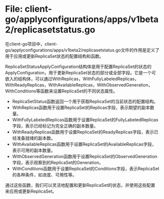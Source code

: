 # File: client-go/applyconfigurations/apps/v1beta2/replicasetstatus.go

在client-go项目中，client-go/applyconfigurations/apps/v1beta2/replicasetstatus.go文件的作用是定义了用于应用或更新ReplicaSet状态的配置结构和函数。

ReplicaSetStatusApplyConfiguration结构体是用于配置ReplicaSet的状态的ApplyConfiguration，用于更新ReplicaSet状态的部分或全部字段。它是一个可嵌入的结构体，可以通过WithReplicas，WithFullyLabeledReplicas，WithReadyReplicas，WithAvailableReplicas，WithObservedGeneration，WithConditions等函数来设置ReplicaSet的不同状态属性。

- ReplicaSetStatus函数返回一个用于获取ReplicaSet的当前状态的配置结构。
- WithReplicas函数用于设置ReplicaSet的Replicas字段，表示期望的副本数量。
- WithFullyLabeledReplicas函数用于设置ReplicaSet的FullyLabeledReplicas字段，表示已经标记为完全正确的副本数量。
- WithReadyReplicas函数用于设置ReplicaSet的ReadyReplicas字段，表示已经准备就绪的副本数。
- WithAvailableReplicas函数用于设置ReplicaSet的AvailableReplicas字段，表示可用的副本数量。
- WithObservedGeneration函数用于设置ReplicaSet的ObservedGeneration字段，表示观察到的ReplicaSet的Generation。
- WithConditions函数用于设置ReplicaSet的Conditions字段，表示ReplicaSet的各种条件，如进度、可用性等。

通过这些函数，我们可以灵活地配置和更新ReplicaSet的状态，并使用这些配置来应用或更新ReplicaSet。

